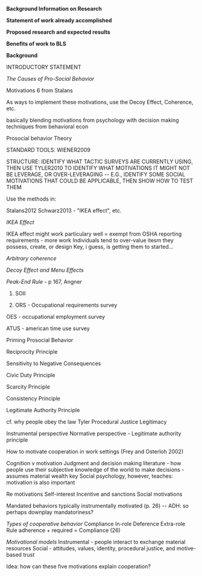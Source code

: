 **Background Information on Research**

**Statement of work already accomplished**

**Proposed research and expected results**

**Benefits of work to BLS**



**Background**

INTRODUCTORY STATEMENT


*The Causes of Pro-Social Behavior* 

Motivations 
6 from Stalans

As ways to implement these motivations, use the Decoy Effect, Coherence, etc. 

basically blending motivations from psychology with decision making techniques from behavioral econ 






Prosocial behavior 
Theory

STANDARD TOOLS: WIENER2009


STRUCTURE: IDENTIFY WHAT TACTIC SURVEYS ARE CURRENTLY USING, THEN USE TYLER2010 TO IDENTIFY WHAT MOTIVATIONS IT MIGHT NOT BE LEVERAGE, OR OVER-LEVERAGING -- E.G., IDENTIFY SOME SOCIAL MOTIVATIONS THAT COULD BE APPLICABLE, THEN SHOW HOW TO TEST THEM

Use the methods in:

Stalans2012
Schwarz2013 - "IKEA effect", etc. 


*IKEA Effect*

IKEA effect might work particulary well = exempt from OSHA reporting requirements - more work 
Individuals tend to over-value itesm they possess, create, or design
Key, i guess, is getting them to started...

*Arbitrary coherence*

 

*Decoy Effect and Menu Effects*


*Peak-End Rule* - p 167, Angner



1. SOII

2. ORS - Occupational requirements survey

OES - occupational employment survey

ATUS - american time use survey







Priming Prosocial Behavior


Reciprocity Principle


Sensitivity to Negative Consequences 



Civic Duty Principle


Scarcity Principle 


Consistency Principle 







Legitimate Authority Principle 

cf. why people obey the law 
Tyler
Procedural Justice
Legitimacy 

Instrumental perspective
Normative perspective - Legitimate authority principle 


How to motivate cooperation in work settings (Frey and Osterloh 2002)

Cognition v motivation
Judgment and decision making literature - how people use their subjective knowledge of the world to make decisions - assumes material wealth key
Social psychology, however, teaches: motivation is also important 

Re motivations
Self-interest 
Incentive and sanctions
Social motivations

Mandated behaviors typically instrumentally motivated (p. 26) -- ADH: so perhaps downplay mandatoriness? 

*Types of cooperative behavior*
Compliance
In-role
Deference
Extra-role
Rule adherence + required = Compliance (26) 

*Motivational models*
Instrumental - people interact to exchange material resources 
Social - attitudes, values, identity, procedural justice, and motive-based trust

Idea: how can these five motivations explain cooperation? 




  
